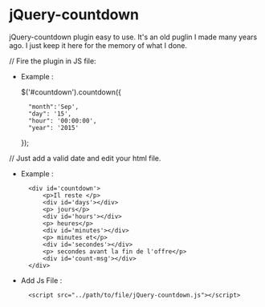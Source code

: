 # jQuery-countdown
jQuery-countdown plugin easy to use.
It's an old puglin I made many years ago.
I just keep it here for the memory of what I done.

// Fire the plugin in JS file:

* Example :

    $('#countdown').countdown({
        
        "month":'Sep',
        "day": '15', 
        "hour": '00:00:00', 
        "year": '2015'
        
    });

// Just add a valid date and edit your html file. 

* Example :

        <div id='countdown'>
            <p>Il reste </p>
            <div id='days'></div>
            <p> jours</p>
            <div id='hours'></div>
            <p> heures</p>
            <div id='minutes'></div>
            <p> minutes et</p>
            <div id='secondes'></div>
            <p> secondes avant la fin de l'offre</p>
            <div id='count-msg'></div>          
        </div>


* Add Js File : 		

        <script src="../path/to/file/jQuery-countdown.js"></script>
